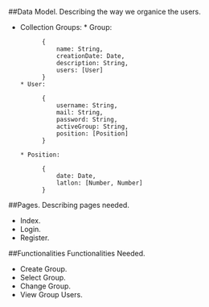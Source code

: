 ##Data Model.
Describing the way we organice the users.

* Collection Groups:
      * Group:  
      
            {   
                name: String,
                creationDate: Date,
                description: String,
                users: [User]
            }
      * User:  
      
            {   
                username: String,
                mail: String,
                password: String,
                activeGroup: String,
                position: [Position]
            }
            
      * Position:  
      
            {   
                date: Date,
                latlon: [Number, Number]
            }
  
  
##Pages.
Describing pages needed.

* Index.
* Login.
* Register.

##Functionalities
Functionalities Needed.

* Create Group.
* Select Group.
* Change Group.
* View Group Users.
